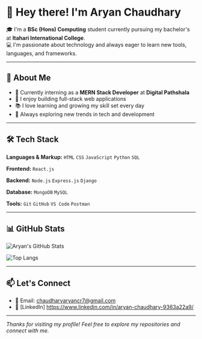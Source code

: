 # 👋 Hey there! I'm Aryan Chaudhary

🎓 I'm a **BSc (Hons) Computing** student currently pursuing my bachelor's at **Itahari International College**.  
💻 I'm passionate about technology and always eager to learn new tools, languages, and frameworks.

---

## 🚀 About Me

- 💼 Currently interning as a **MERN Stack Developer** at **Digital Pathshala**
- 🔧 I enjoy building full-stack web applications
- 📚 I love learning and growing my skill set every day
- 🌱 Always exploring new trends in tech and development

---

## 🛠️ Tech Stack

**Languages & Markup:**
`HTML` `CSS` `JavaScript` `Python` `SQL`

**Frontend:**
`React.js`

**Backend:**
`Node.js` `Express.js` `Django`

**Database:**
`MongoDB` `MySQL`

**Tools:**
`Git` `GitHub` `VS Code` `Postman`

---

## 📊 GitHub Stats

![Aryan's GitHub Stats](https://github-readme-stats.vercel.app/api?username=AryanChd&show_icons=true&theme=react&hide_title=false)

![Top Langs](https://github-readme-stats.vercel.app/api/top-langs/?username=AryanChd&layout=compact&theme=react)

---

## 📫 Let's Connect

- 📧 Email: chaudharyaryancr7@gmail.com
- 💼 [LinkedIn] https://www.linkedin.com/in/aryan-chaudhary-9363a22a9/


---

*Thanks for visiting my profile! Feel free to explore my repositories and connect with me.*

